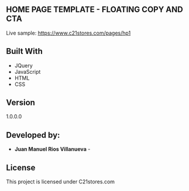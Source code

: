 ## HOME PAGE TEMPLATE - FLOATING COPY AND CTA

Live sample:
https://www.c21stores.com/pages/hp1


## Built With

* JQuery
* JavaScript
* HTML
* CSS

## Version

1.0.0.0

## Developed by:

* **Juan Manuel Rios Villanueva** -

<!-- See also the list of [contributors](https://github.com/your/project/contributors) who participated in this project. -->

## License

This project is licensed under C21stores.com
<!-- see the [LICENSE.md](LICENSE.md) file for details -->

<!-- ## Acknowledgments

* Hat tip to anyone who's code was used
* Inspiration
* etc
 -->